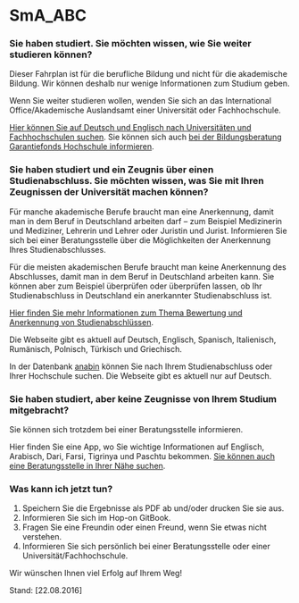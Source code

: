 SmA_ABC
====

### Sie haben studiert. Sie möchten wissen, wie Sie weiter studieren können?

Dieser Fahrplan ist für die berufliche Bildung und nicht für die akademische Bildung. Wir können deshalb nur wenige Informationen zum Studium geben.

Wenn Sie weiter studieren wollen, wenden Sie sich an das International Office/Akademische Auslandsamt einer Universität oder Fachhochschule.

[Hier können Sie auf Deutsch und Englisch nach Universitäten und Fachhochschulen suchen](https://www.study-in.de/de/studium-planen/studienfach-und-hochschule-finden/). Sie können sich auch [bei der Bildungsberatung Garantiefonds Hochschule informieren](http://www.bildungsberatung-gfh.de/index.php/was-wir-machen).

### Sie haben studiert und ein Zeugnis über einen Studienabschluss. Sie möchten wissen, was Sie mit Ihren Zeugnissen der Universität machen können?

Für manche akademische Berufe braucht man eine Anerkennung, damit man in dem Beruf in Deutschland arbeiten darf – zum Beispiel Medizinerin und Mediziner, Lehrerin und Lehrer oder Juristin und Jurist. Informieren Sie sich bei einer Beratungsstelle über die Möglichkeiten der Anerkennung Ihres Studienabschlusses.

Für die meisten akademischen Berufe braucht man keine Anerkennung des Abschlusses, damit man in dem Beruf in Deutschland arbeiten kann. Sie können aber zum Beispiel überprüfen oder überprüfen lassen, ob Ihr Studienabschluss in Deutschland ein anerkannter Studienabschluss ist.

[Hier finden Sie mehr Informationen zum Thema Bewertung und Anerkennung von Studienabschlüssen](https://www.anerkennung-in-deutschland.de/html/de/schulabschluesse_studienabschluesse.php).

Die Webseite gibt es aktuell auf Deutsch, Englisch, Spanisch, Italienisch, Rumänisch, Polnisch, Türkisch und Griechisch.

In der Datenbank [anabin](http://anabin.kmk.org/) können Sie nach Ihrem Studienabschluss oder Ihrer Hochschule suchen. Die Webseite gibt es aktuell nur auf Deutsch.

### Sie haben studiert, aber keine Zeugnisse von Ihrem Studium mitgebracht?

Sie können sich trotzdem bei einer Beratungsstelle informieren.

Hier finden Sie eine App, wo Sie wichtige Informationen auf Englisch, Arabisch, Dari, Farsi, Tigrinya und Paschtu bekommen. [Sie können auch eine Beratungsstelle in Ihrer Nähe suchen](https://www.anerkennung-in-deutschland.de/html/de/app.php).

### Was kann ich jetzt tun?

1.  Speichern Sie die Ergebnisse als PDF ab und/oder drucken Sie sie aus.
2.  Informieren Sie sich im Hop-on GitBook.
3.  Fragen Sie eine Freundin oder einen Freund, wenn Sie etwas nicht verstehen.
4.  Informieren Sie sich persönlich bei einer Beratungsstelle oder einer Universität/Fachhochschule.

Wir wünschen Ihnen viel Erfolg auf Ihrem Weg!

Stand: [22.08.2016]
